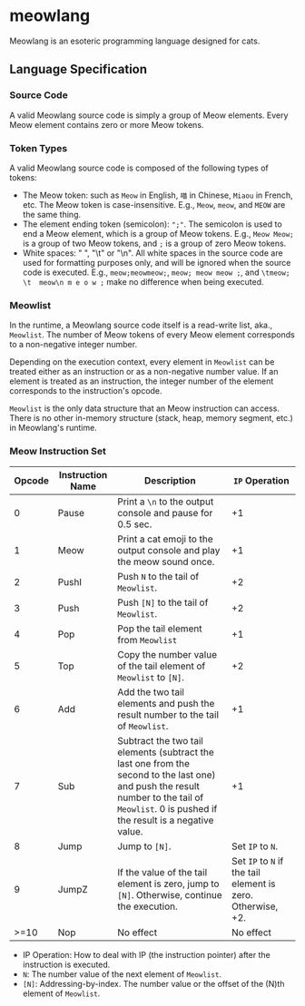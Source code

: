 # meowlang

Meowlang is an esoteric programming language designed for cats.

## Language Specification

### Source Code

A valid Meowlang source code is simply a group of Meow elements. Every Meow
element contains zero or more Meow tokens.

### Token Types

A valid Meowlang source code is composed of the following types of tokens:

* The Meow token: such as `Meow` in English, `喵` in Chinese, `Miaou` in French,
  etc. The Meow token is case-insensitive. E.g., `Meow`, `meow`, and `MEOW`
  are the same thing.
* The element ending token (semicolon): `";"`. The semicolon is used to end a
  Meow element, which is a group of Meow tokens. E.g., `Meow Meow;` is a group
  of two Meow tokens, and `;` is a group of zero Meow tokens.
* White spaces: " ", "\t" or "\n". All white spaces in the source code are used
  for formatting purposes only, and will be ignored when the source code is
  executed. E.g., `meow;meowmeow;`, `meow; meow meow ;`, and
  `\tmeow;  \t  meow\n m e o w ;` make no difference when being executed.

### Meowlist

In the runtime, a Meowlang source code itself is a read-write list, aka.,
`Meowlist`. The number of Meow tokens of every Meow element corresponds to a
non-negative integer number.

Depending on the execution context, every element in `Meowlist` can be treated
either as an instruction or as a non-negative number value. If an element is
treated as an instruction, the integer number of the element corresponds to the
instruction's opcode.

`Meowlist` is the only data structure that an Meow instruction can access. There
is no other in-memory structure (stack, heap, memory segment, etc.) in
Meowlang's runtime.

### Meow Instruction Set

| Opcode | Instruction Name | Description | `IP` Operation |
|--------|------|-------------|-----|
| 0 | Pause | Print a `\n` to the output console and pause for 0.5 sec. | +1 |
| 1 | Meow | Print a cat emoji to the output console and play the meow sound once. | +1 |
| 2 | PushI | Push `N` to the tail of `Meowlist`. | +2 |
| 3 | Push | Push `[N]` to the tail of `Meowlist`. | +2 |
| 4 | Pop | Pop the tail element from `Meowlist` | +1 |
| 5 | Top | Copy the number value of the tail element of `Meowlist` to `[N]`. | +2 |
| 6 | Add | Add the two tail elements and push the result number to the tail of `Meowlist`. | +1 |
| 7 | Sub | Subtract the two tail elements (subtract the last one from the second to the last one) and push the result number to the tail of `Meowlist`. 0 is pushed if the result is a negative value. | +1 |
| 8 | Jump | Jump to `[N]`. | Set `IP` to `N`. |
| 9 | JumpZ | If the value of the tail element is zero, jump to `[N]`. Otherwise, continue the execution. | Set `IP` to `N` if the tail element is zero. Otherwise, +2. |
| >=10 | Nop | No effect | No effect|

* IP Operation: How to deal with IP (the instruction pointer) after the
  instruction is executed.
* `N`: The number value of the next element of `Meowlist`.
* `[N]`: Addressing-by-index. The number value or the offset of the (N)th
  element of `Meowlist`.
